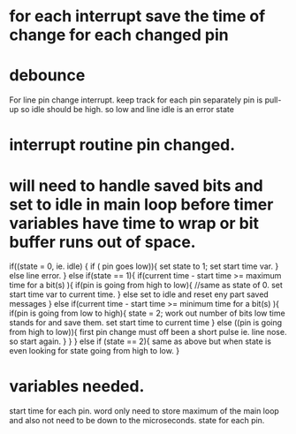
# for each interrupt save the time of change for each changed pin
# debounce

For line pin change interrupt. keep track for each pin separately
pin is pull-up so idle should be high. so low and line idle is an error state

# interrupt routine pin changed.
# will need to handle saved bits and set to idle in main loop before timer variables have time to wrap or bit buffer runs out of space.
if((state = 0, ie. idle) {
    if ( pin goes low)){
        set state to 1;
        set start time var.
    }
    else line error.
}
else if(state == 1){
    if(current time - start time >= maximum time for a bit(s) ){
        if(pin is going from high to low){
            //same as state of 0.
            set start time var to current time.
        }
        else set to idle and reset eny part saved messages
    }
    else if(current time - start time >= minimum time for a bit(s) ){
        if(pin is going from low to high){
            state = 2;
            work out number of bits low time stands for and save them.
            set start time to current time
        }
        else ((pin is going from high to low)){
            first pin change must off been a short pulse ie. line nose. so start again.
        }
    }
}
else if (state == 2){
    same as above but when state is even looking for state going from high to low.
}

# variables needed.
start time for each pin. word only need to store maximum of the main loop and also not need to be down to the microseconds.
state for each pin.

